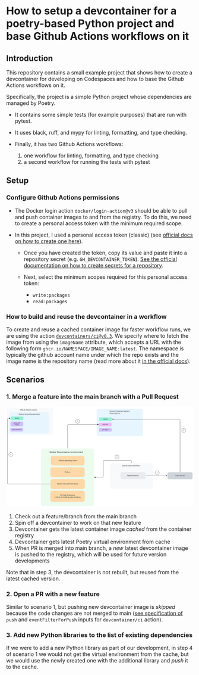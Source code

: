 # How to setup a devcontainer for a poetry-based Python project and base Github Actions workflows on it


## Introduction

This repository contains a small example project that shows how to create a devcontainer for developing on Codespaces and how to base the Github Actions workflows on it.

Specifically, the project is a simple Python project whose dependencies are managed by Poetry.

* It contains some simple tests (for example purposes) that are run with pytest.
* It uses black, ruff, and mypy for linting, formatting, and type checking.
* Finally, it has two Github Actions workflows:

    1. one workflow for linting, formatting, and type checking
    2. a second workflow for running the tests with pytest

## Setup

### Configure Github Actions permissions

* The Docker login action `docker/login-action@v3` should be able to pull and push container images to and from the registry. To do this, we need to create a personal access token with the minimum required scope.
* In this project, I used a personal access token (classic) (see [official docs on how to create one here](https://docs.github.com/en/authentication/keeping-your-account-and-data-secure/managing-your-personal-access-tokens#creating-a-personal-access-token-classic)).

  * Once you have created the token, copy its value and paste it into a repository secret (e.g. `GH_DEVCONTAINER_TOKEN`). [See the official documentation on how to create secrets for a repository](https://docs.github.com/en/actions/security-for-github-actions/security-guides/using-secrets-in-github-actions#creating-secrets-for-a-repository).

  * Next, select the minimum scopes required for this personal access token:

    * `write:packages`
    * `read:packages`

### How to build and reuse the devcontainer in a workflow

To create and reuse a cached container image for faster workflow runs, we are using the action [`devcontainers/ci@v0.3`](https://github.com/devcontainers/ci). We specify where to fetch the image from using the `imageName` attribute, which accepts a URL with the following form ``ghcr.io/NAMESPACE/IMAGE_NAME:latest``. The namespace is typically the github account name under which the repo exists and the image name is the repository name (read more about it [in the official docs](https://docs.github.com/en/packages/working-with-a-github-packages-registry/working-with-the-container-registry#pushing-container-images)).

## Scenarios

### 1. Merge a feature into the main branch with a Pull Request

![Flowchart showing the process of merging a feature into the main branch with a Pull Request](./figures/fig1_devcontainer-ghactions-poetry.svg)

1. Check out a feature/branch from the main branch
2. Spin off a devcontainer to work on that new feature
3. Devcontainer gets the latest container image _cached_ from the container registry
4. Devcontainer gets latest Poetry virtual environment from cache
5. When PR is merged into main branch, a _new_ latest devcontainer image is pushed to the registry, which will be used for future version developments

Note that in step 3, the devcontainer is not rebuilt, but reused from the latest cached version.

### 2. Open a PR with a new feature

Similar to scenario 1, but pushing new devcontainer image is _skipped_ because the code changes are not merged to main ([see specification of](https://github.com/devcontainers/ci/blob/main/docs/github-action.md#inputs) `push` and `eventFilterForPush` inputs for `devcontainer/ci` action).

### 3. Add new Python libraries to the list of existing dependencies

If we were to add a new Python library as part of our development, in step 4 of scenario 1 we would not get the virtual environment from the cache, but we would use the newly created one with the additional library and _push_ it to the cache.